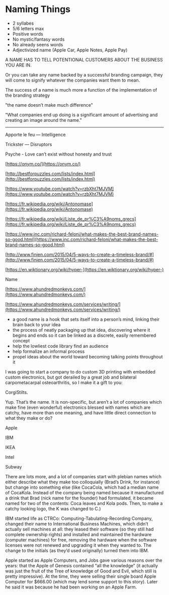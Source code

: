 Naming Things
===

- 2 syllabes
- 5/6 letters max
- Positive words
- No mystic/fantasy words
- No already seens words
- Adjectivized name (Apple Car, Apple Notes, Apple Pay)

A NAME HAS TO TELL POTENTIONAL CUSTOMERS ABOUT THE BUSINESS YOU ARE IN.

Or you can take any name backed by a successful branding campaign, they will come to signify whatever the companies want them to mean.

The success of a name is much more a function of the implementation of the branding strategy

"the name doesn’t make much difference"

"What companies end up doing is a significant amount of advertising and creating an image around the name."

*********

Apporte le feu — Intelligence

Trickster — Disruptors

Psyche - Love can’t exist without honesty and trust

[https://onym.co/](https://onym.co/)

[http://bestforpuzzles.com/lists/index.html](http://bestforpuzzles.com/lists/index.html)

[https://www.youtube.com/watch?v=rzbXht7MJVM](https://www.youtube.com/watch?v=rzbXht7MJVM)

[https://fr.wikipedia.org/wiki/Antonomase](https://fr.wikipedia.org/wiki/Antonomase)

[https://fr.wikipedia.org/wiki/Liste_de_pr%C3%A9noms_grecs](https://fr.wikipedia.org/wiki/Liste_de_pr%C3%A9noms_grecs)

[https://www.inc.com/richard-feloni/what-makes-the-best-brand-names-so-good.html](https://www.inc.com/richard-feloni/what-makes-the-best-brand-names-so-good.html)

[http://www.finien.com/2015/04/5-ways-to-create-a-timeless-brand/#](http://www.finien.com/2015/04/5-ways-to-create-a-timeless-brand/#)

[https://en.wiktionary.org/wiki/hyper-](https://en.wiktionary.org/wiki/hyper-)

Name

[https://www.ahundredmonkeys.com/](https://www.ahundredmonkeys.com/)

[https://www.ahundredmonkeys.com/services/writing/](https://www.ahundredmonkeys.com/services/writing/)

- a good name is a hook that sets itself into a person’s mind, linking their brain back to your idea
- the process of neatly packaging up that idea, discovering where it begins and ends so it can be linked as a discrete, easily remembered concept
- help the lowliest code library find an audience
- help formalize an informal process
- propel ideas about the world toward becoming talking points throughout it

I was going to start a company to do custom 3D printing with embedded custom electronics, but got derailed by a great job and bilateral carpometacarpal osteoarthritis, so I make it a gift to you:

CorgiStilts.

Yup. That’s the name. It is non-specific, but aren’t a lot of companies which make fine (even wonderful) electronics blessed with names which are catchy, have more than one meaning, and have little direct connection to what they make or do?

Apple

IBM

IKEA

Intel

Subway

There are lots more, and a lot of companies start with plebian names which either describe what they make too colloquially (Brad’s Drink, for instance) but change into something else (like CocaCola, which had a median name of CocaKola. Instead of the company being named because it manufactured a drink that Brad (nick name for the founder) had formulated, it became named for two of the contents: Coca leaves and Kola pods. Then, to make a catchy looking logo, the K was changed to C.)

IBM started life as CTRCo: Computing-Tabulating-Recording Company, changed their name to International Business Machines, which didn’t actually sell machines at all: they leased their software (so they still had complete ownership rights) and installed and maintained the hardware (computer machines) for free, removing the hardware when the software licenses were not renewed and upgrading it when they wanted to. The change to the initials (as they’d used originally) turned them into IBM.

Apple started as Apple Computers, and Jobs gave various reasons over the years: that the Apple of Genesis contained “all the knowledge” (it actually was just the fruit of the Tree of knowledge of Good and Evil, which still is pretty impressive). At the time, they were selling their single board Apple Computer for $666.00 (which may lend some support to this story). Later he said it was because he had been working on an Apple Farm.